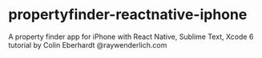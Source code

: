 # propertyfinder-reactnative-iphone
A property finder app for iPhone with React Native, Sublime Text, Xcode 6 tutorial by Colin Eberhardt @raywenderlich.com
